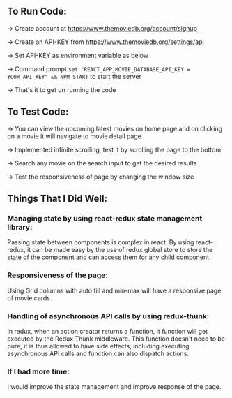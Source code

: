 ## To Run Code:

-> Create account at https://www.themoviedb.org/account/signup

-> Create an API-KEY from https://www.themoviedb.org/settings/api

-> Set API-KEY as environment variable as below

-> Command prompt `set "REACT_APP_MOVIE_DATABASE_API_KEY = YOUR_API_KEY" && NPM START` to start the server

-> That's it to get on running the code

## To Test Code:

-> You can view the upcoming latest movies on home page and on clicking on a movie it will navigate to movie detail page

-> Implemented infinite scrolling, test it by scrolling the page to the bottom

-> Search any movie on the search input to get the desired results

-> Test the responsiveness of page by changing the window size

## Things That I Did Well:

### Managing state by using react-redux state management library:

Passing state between components is complex in react. By using react-redux, it can be made easy by the use of redux global store to store the state of the component and can
access them for any child component.

### Responsiveness of the page:

Using Grid columns with auto fill and min-max will have a responsive page of movie cards.

### Handling of asynchronous API calls by using redux-thunk:

In redux, when an action creator returns a function, it function will get executed by the Redux Thunk middleware. This function doesn't need to be pure, it is thus allowed to have side effects, including executing asynchronous API calls and function can also dispatch actions.

### If I had more time:

I would improve the state management and improve response of the page.
